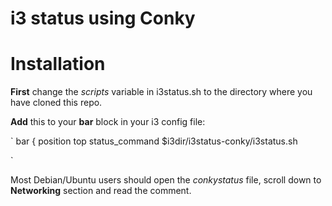 i3 status using Conky
=====================

# Installation

**First** change the *scripts* variable in i3status.sh to the directory where you have cloned this repo.

**Add** this to your **bar** block in your i3 config file:

`
bar {
	position top
    status_command $i3dir/i3status-conky/i3status.sh
 
`

Most Debian/Ubuntu users should open the *conkystatus* file, scroll down to **Networking** section and read the comment.


